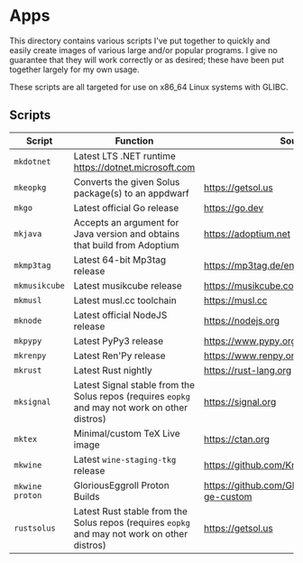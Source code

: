 # Apps

This directory contains various scripts I've put together to quickly and easily create
images of various large and/or popular programs. I give no guarantee that they will
work correctly or as desired; these have been put together largely for my own usage.

These scripts are all targeted for use on x86_64 Linux systems with GLIBC.

## Scripts

Script | Function | Source
--- | --- | ---
`mkdotnet` | Latest LTS .NET runtime <https://dotnet.microsoft.com>
`mkeopkg` | Converts the given Solus package(s) to an appdwarf | <https://getsol.us>
`mkgo` | Latest official Go release | <https://go.dev>
`mkjava` | Accepts an argument for Java version and obtains that build from Adoptium | <https://adoptium.net>
`mkmp3tag` | Latest 64-bit Mp3tag release | <https://mp3tag.de/en>
`mkmusikcube` | Latest musikcube release | <https://musikcube.com/>
`mkmusl` | Latest musl.cc toolchain | <https://musl.cc>
`mknode` | Latest official NodeJS release | <https://nodejs.org>
`mkpypy` | Latest PyPy3 release | <https://www.pypy.org>
`mkrenpy` | Latest Ren'Py release | <https://www.renpy.org>
`mkrust` | Latest Rust nightly | <https://rust-lang.org>
`mksignal`  | Latest Signal stable from the Solus repos (requires `eopkg` and may not work on other distros) | <https://signal.org>
`mktex` | Minimal/custom TeX Live image | <https://ctan.org>
`mkwine` | Latest `wine-staging-tkg` release | <https://github.com/Kron4ek/Wine-Builds>
`mkwine proton` | GloriousEggroll Proton Builds | <https://github.com/GloriousEggroll/proton-ge-custom>
`rustsolus` | Latest Rust stable from the Solus repos (requires `eopkg` and may not work on other distros) | <https://getsol.us>
